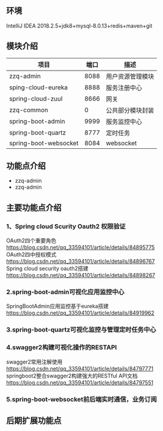 ## 环境
IntelliJ IDEA 2018.2.5+jdk8+mysql-8.0.13+redis+maven+git <br> 
## 模块介绍
| 项目 | 端口 |描述 |
| ------ | ------ | ------ |
| zzq-admin | 8088 | 用户资源管理模块 |
| sping-cloud-eureka  | 8888 | 服务注册中心  |
| spring-cloud-zuul  | 8666 | 网关 |
| zzq-common | 0 | 公共部分模块封装|
| spring-boot-admin | 9999 | 服务监控中心|
| spring-boot-quartz | 8777 | 定时任务|
| spring-boot-websocket | 8084 | websocket|
## 功能点介绍
+ zzq-admin
+ zzq-admin

## 主要功能点介绍
### 1、Spring cloud Scurity Oauth2 权限验证
OAuth2四个重要角色 https://blog.csdn.net/qq_33594101/article/details/84895775 <br> 
OAuth2四中授权模式 https://blog.csdn.net/qq_33594101/article/details/84896767 <br> 
Spring cloud security oauth2搭建 https://blog.csdn.net/qq_33594101/article/details/84898267 <br> 
### 2.spring-boot-admin可视化应用监控中心
SpringBootAdmin应用监控基于eureka搭建 https://blog.csdn.net/qq_33594101/article/details/84919962 <br> 
### 3.spring-boot-quartz可视化监控与管理定时任务中心
### 4.swagger2构建可视化操作的RESTAPI
swagger2常用注解使用 https://blog.csdn.net/qq_33594101/article/details/84797771 <br> 
springboot2整合swagger2构建强大的RESTful API文档 https://blog.csdn.net/qq_33594101/article/details/84797551 <br> 
### 5.spring-boot-websocket前后端实时通信，业务订阅
## 后期扩展功能点
